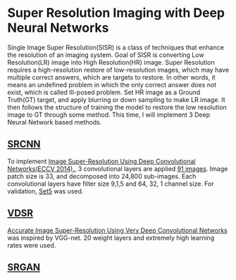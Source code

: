 # Super Resolution Imaging with Deep Neural Networks

Single Image Super Resolution(SISR) is a class of techniques that enhance the resolution of an imaging system.
Goal of SISR is converting Low Resolution(LR) image into High Resolution(HR) image. Super Resolution requires a high-resolution restore of low-resolution images, which may have multiple correct answers, which are targets to restore. In other words, it means an undefined problem in which the only correct answer does not exist, which is called Ill-posed problem. Set HR image as a Ground Truth(GT) target, and apply blurring or down sampling to make LR image. It then follows the structure of training the model to restore the low resolution image to GT through some method. This time, I will implement 3 Deep Neural Network based methods.

## [SRCNN](https://github.com/imeunu/SuperResolution/tree/main/SRCNN)
To implement [Image Super-Resolution Using Deep Convolutional Networks(ECCV 2014).](https://arxiv.org/abs/1501.00092), 3 convolutional layers are applied [91 images](http://mmlab.ie.cuhk.edu.hk/projects/SRCNN.html). Image patch size is 33, and decomposed into 24,800 sub-images. Each convolutional layers have filter size 9,1,5 and 64, 32, 1 channel size. For validation, [Set5](https://paperswithcode.com/dataset/set5) was used.

## [VDSR](https://github.com/imeunu/SuperResolution/tree/main/VDSR)
[Accurate Image Super-Resolution Using Very Deep Convolutional Networks](https://arxiv.org/abs/1511.04587) was inspired by VGG-net. 20 weight layers and extremely high learning rates were used.

## [SRGAN](https://github.com/imeunu/SuperResolution/tree/main/SRGAN)

